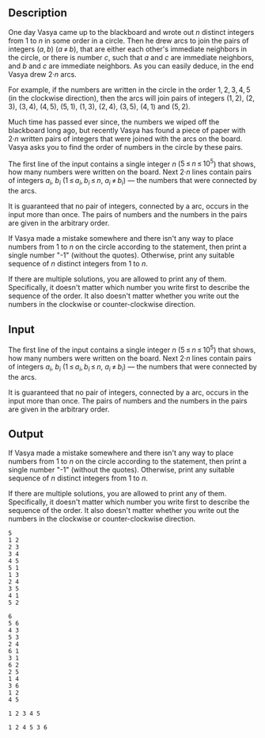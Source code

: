 ## Description

<div><p>One day Vasya came up to the blackboard and wrote out <span class="tex-span"><i>n</i></span> distinct integers from <span class="tex-span">1</span> to <span class="tex-span"><i>n</i></span> in some order in a circle. Then he drew arcs to join the pairs of integers <span class="tex-span">(<i>a</i>, <i>b</i>)</span> <span class="tex-span">(<i>a</i> ≠ <i>b</i>)</span>, that are either each other's immediate neighbors in the circle, or there is number <span class="tex-span"><i>c</i></span>, such that <span class="tex-span"><i>a</i></span> and <span class="tex-span"><i>с</i></span> are immediate neighbors, and <span class="tex-span"><i>b</i></span> and <span class="tex-span"><i>c</i></span> are immediate neighbors. As you can easily deduce, in the end Vasya drew <span class="tex-span">2·<i>n</i></span> arcs.</p><p>For example, if the numbers are written in the circle in the order <span class="tex-span">1, 2, 3, 4, 5</span> (in the clockwise direction), then the arcs will join pairs of integers <span class="tex-span">(1, 2)</span>, <span class="tex-span">(2, 3)</span>, <span class="tex-span">(3, 4)</span>, <span class="tex-span">(4, 5)</span>, <span class="tex-span">(5, 1)</span>, <span class="tex-span">(1, 3)</span>, <span class="tex-span">(2, 4)</span>, <span class="tex-span">(3, 5)</span>, <span class="tex-span">(4, 1)</span> and <span class="tex-span">(5, 2)</span>.</p><p>Much time has passed ever since, the numbers we wiped off the blackboard long ago, but recently Vasya has found a piece of paper with <span class="tex-span">2·<i>n</i></span> written pairs of integers that were joined with the arcs on the board. Vasya asks you to find the order of numbers in the circle by these pairs.</p></div><div class="input-specification"><p>The first line of the input contains a single integer <span class="tex-span"><i>n</i></span> (<span class="tex-span">5 ≤ <i>n</i> ≤ 10<sup class="upper-index">5</sup></span>) that shows, how many numbers were written on the board. Next <span class="tex-span">2·<i>n</i></span> lines contain pairs of integers <span class="tex-span"><i>a</i><sub class="lower-index"><i>i</i></sub></span>, <span class="tex-span"><i>b</i><sub class="lower-index"><i>i</i></sub></span> (<span class="tex-span">1 ≤ <i>a</i><sub class="lower-index"><i>i</i></sub>, <i>b</i><sub class="lower-index"><i>i</i></sub> ≤ <i>n</i></span>, <span class="tex-span"><i>a</i><sub class="lower-index"><i>i</i></sub> ≠ <i>b</i><sub class="lower-index"><i>i</i></sub></span>) — the numbers that were connected by the arcs.</p><p>It is guaranteed that no pair of integers, connected by a arc, occurs in the input more than once. The pairs of numbers and the numbers in the pairs are given in the arbitrary order.</p></div><div class="output-specification"><p>If Vasya made a mistake somewhere and there isn't any way to place numbers from <span class="tex-span">1</span> to <span class="tex-span"><i>n</i></span> on the circle according to the statement, then print a single number "-1" (without the quotes). Otherwise, print any suitable sequence of <span class="tex-span"><i>n</i></span> distinct integers from <span class="tex-span">1</span> to <span class="tex-span"><i>n</i></span>. </p><p>If there are multiple solutions, you are allowed to print any of them. Specifically, it doesn't matter which number you write first to describe the sequence of the order. It also doesn't matter whether you write out the numbers in the clockwise or counter-clockwise direction.</p></div>

## Input

<p>The first line of the input contains a single integer <span class="tex-span"><i>n</i></span> (<span class="tex-span">5 ≤ <i>n</i> ≤ 10<sup class="upper-index">5</sup></span>) that shows, how many numbers were written on the board. Next <span class="tex-span">2·<i>n</i></span> lines contain pairs of integers <span class="tex-span"><i>a</i><sub class="lower-index"><i>i</i></sub></span>, <span class="tex-span"><i>b</i><sub class="lower-index"><i>i</i></sub></span> (<span class="tex-span">1 ≤ <i>a</i><sub class="lower-index"><i>i</i></sub>, <i>b</i><sub class="lower-index"><i>i</i></sub> ≤ <i>n</i></span>, <span class="tex-span"><i>a</i><sub class="lower-index"><i>i</i></sub> ≠ <i>b</i><sub class="lower-index"><i>i</i></sub></span>) — the numbers that were connected by the arcs.</p><p>It is guaranteed that no pair of integers, connected by a arc, occurs in the input more than once. The pairs of numbers and the numbers in the pairs are given in the arbitrary order.</p>

## Output

<p>If Vasya made a mistake somewhere and there isn't any way to place numbers from <span class="tex-span">1</span> to <span class="tex-span"><i>n</i></span> on the circle according to the statement, then print a single number "-1" (without the quotes). Otherwise, print any suitable sequence of <span class="tex-span"><i>n</i></span> distinct integers from <span class="tex-span">1</span> to <span class="tex-span"><i>n</i></span>. </p><p>If there are multiple solutions, you are allowed to print any of them. Specifically, it doesn't matter which number you write first to describe the sequence of the order. It also doesn't matter whether you write out the numbers in the clockwise or counter-clockwise direction.</p>





```input1
5
1 2
2 3
3 4
4 5
5 1
1 3
2 4
3 5
4 1
5 2

```




```input2
6
5 6
4 3
5 3
2 4
6 1
3 1
6 2
2 5
1 4
3 6
1 2
4 5

```




```output1
1 2 3 4 5
```




```output2
1 2 4 5 3 6
```


